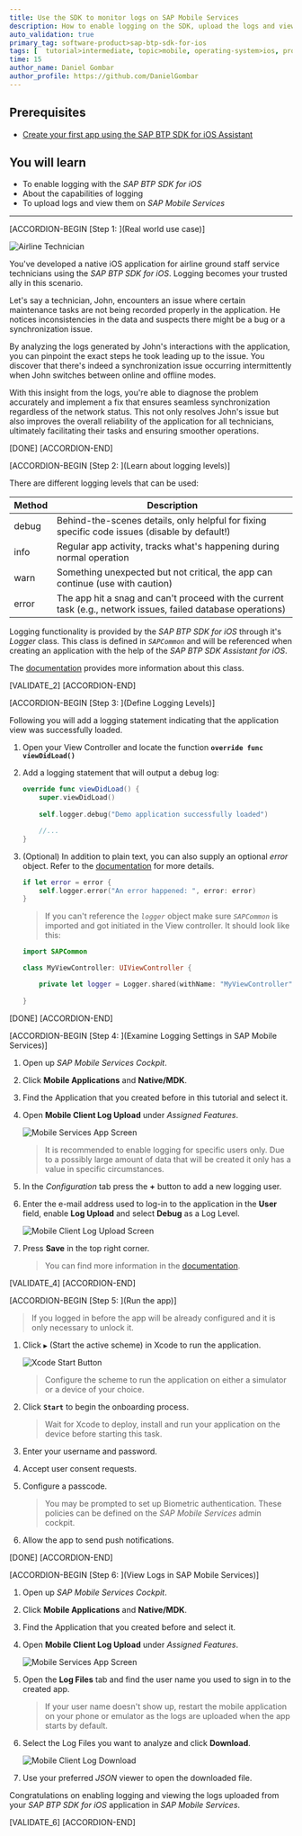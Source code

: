 ```yaml
---
title: Use the SDK to monitor logs on SAP Mobile Services
description: How to enable logging on the SDK, upload the logs and view them on SAP Mobile Services Cockpit
auto_validation: true
primary_tag: software-product>sap-btp-sdk-for-ios
tags: [  tutorial>intermediate, topic>mobile, operating-system>ios, products>sap-business-technology-platform, products>sap-mobile-services ]
time: 15
author_name: Daniel Gombar
author_profile: https://github.com/DanielGombar
---
```


## Prerequisites  

- [Create your first app using the SAP BTP SDK for iOS Assistant](sdk-ios-assistant-app)

## You will learn

- To enable logging with the *SAP BTP SDK for iOS*
- About the capabilities of logging
- To upload logs and view them on *SAP Mobile Services*

---


[ACCORDION-BEGIN [Step 1: ](Real world use case)]

![Airline Technician](airline-technician.jpg)

You've developed a native iOS application for airline ground staff service technicians using the *SAP BTP SDK for iOS*. Logging becomes your trusted ally in this scenario. 

Let's say a technician, John, encounters an issue where certain maintenance tasks are not being recorded properly in the application. He notices inconsistencies in the data and suspects there might be a bug or a synchronization issue.

By analyzing the logs generated by John's interactions with the application, you can pinpoint the exact steps he took leading up to the issue. You discover that there's indeed a synchronization issue occurring intermittently when John switches between online and offline modes.

With this insight from the logs, you're able to diagnose the problem accurately and implement a fix that ensures seamless synchronization regardless of the network status. This not only resolves John's issue but also improves the overall reliability of the application for all technicians, ultimately facilitating their tasks and ensuring smoother operations.

[DONE]
[ACCORDION-END]


[ACCORDION-BEGIN [Step 2: ](Learn about logging levels)]

There are different logging levels that can be used:

| Method | Description |
|---|---|
| debug | Behind-the-scenes details, only helpful for fixing specific code issues (disable by default!) |
| info | Regular app activity, tracks what's happening during normal operation |
| warn | Something unexpected but not critical, the app can continue (use with caution) |
| error | The app hit a snag and can't proceed with the current task (e.g., network issues, failed database operations) |


Logging functionality is provided by the *SAP BTP SDK for iOS* through it's *Logger* class. This class is defined in *`SAPCommon`* and will be referenced when creating an application with the help of the *SAP BTP SDK Assistant for iOS*. 

The [documentation](https://help.sap.com/doc/978e4f6c968c4cc5a30f9d324aa4b1d7/Latest/en-US/Documents/Frameworks/SAPCommon/Logging.html) provides more information about this class.

[VALIDATE_2]
[ACCORDION-END]


[ACCORDION-BEGIN [Step 3: ](Define Logging Levels)]

Following you will add a logging statement indicating that the application view was successfully loaded.

1. Open your View Controller and locate the function **`override func viewDidLoad()`** 

2. Add a logging statement that will output a debug log:

    ```swift
    override func viewDidLoad() {
        super.viewDidLoad()
        
        self.logger.debug("Demo application successfully loaded")

        //...
    }
    ```

3. (Optional) In addition to plain text, you can also supply an optional *error* object. Refer to the [documentation](https://help.sap.com/doc/978e4f6c968c4cc5a30f9d324aa4b1d7/Latest/en-US/Documents/Frameworks/SAPCommon/Logging.html) for more details.

    ```swift
    if let error = error {
        self.logger.error("An error happened: ", error: error)
    }
    ```

    >If you can't reference the *`logger`* object make sure *`SAPCommon`* is imported and got initiated in the View controller. It should look like this:

    ```swift
    import SAPCommon

    class MyViewController: UIViewController {

        private let logger = Logger.shared(withName: "MyViewController")
        
    }
    ```

[DONE]
[ACCORDION-END]

[ACCORDION-BEGIN [Step 4: ](Examine Logging Settings in SAP Mobile Services)]

1. Open up *SAP Mobile Services Cockpit*.
2. Click **Mobile Applications** and **Native/MDK**.
3. Find the Application that you created before in this tutorial and select it.
4. Open **Mobile Client Log Upload** under *Assigned Features*.
    
    ![Mobile Services App Screen](img-4-1.png)

    > It is recommended to enable logging for specific users only. Due to a possibly large amount of data that will be created it only has a value in specific circumstances. 

5. In the *Configuration* tab press the **+** button to add a new logging user.

6. Enter the e-mail address used to log-in to the application in the **User** field, enable **Log Upload** and select **Debug** as a Log Level.

    ![Mobile Client Log Upload Screen](img-4-2.png)

7. Press **Save** in the top right corner.

    >You can find more information in the [documentation](https://help.sap.com/docs/mobile-services/mobile-services-neo/defining-client-log-policy).

[VALIDATE_4]
[ACCORDION-END]


[ACCORDION-BEGIN [Step 5: ](Run the app)]

> If you logged in before the app will be already configured and it is only necessary to unlock it.

1. Click `▶` (Start the active scheme) in Xcode to run the application.

    ![Xcode Start Button](img-5-1.png)

    > Configure the scheme to run the application on either a simulator or a device of your choice.

2. Click **`Start`** to begin the onboarding process.

    > Wait for Xcode to deploy, install and run your application on the device before starting this task.

3. Enter your username and password.

4. Accept user consent requests.

5. Configure a passcode.

    > You may be prompted to set up Biometric authentication. These policies can be defined on the *SAP Mobile Services* admin cockpit.

6. Allow the app to send push notifications.

[DONE]
[ACCORDION-END]



[ACCORDION-BEGIN [Step 6: ](View Logs in SAP Mobile Services)]

1. Open up *SAP Mobile Services Cockpit*.
2. Click **Mobile Applications** and **Native/MDK**.
3. Find the Application that you created before and select it.
4. Open **Mobile Client Log Upload** under *Assigned Features*.

    ![Mobile Services App Screen](img-4-1.png)

5. Open the **Log Files** tab and find the user name you used to sign in to the created app.

    > If your user name doesn't show up, restart the mobile application on your phone or emulator as the logs are uploaded when the app starts by default.

6. Select the Log Files you want to analyze and click **Download**.

    ![Mobile Client Log Download](img-6-1.png)

7. Use your preferred *JSON* viewer to open the downloaded file.


Congratulations on enabling logging and viewing the logs uploaded from your *SAP BTP SDK for iOS* application in *SAP Mobile Services*. 

[VALIDATE_6]
[ACCORDION-END]

